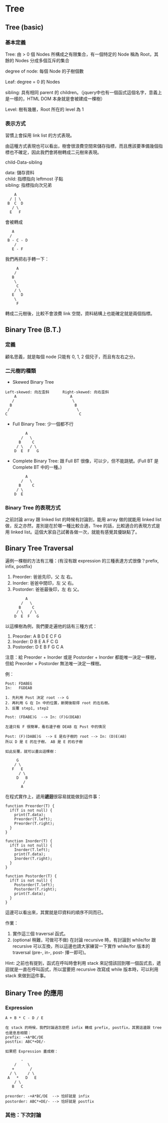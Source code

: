 Tree
=======

## Tree (basic)
### 基本定義

Tree: 由 > 0 個 Nodes 所構成之有限集合，有一個特定的 Node 稱為 Root，其餘的 Nodes 分成多個互斥的集合

degree of node: 每個 Node 的子樹個數

Leaf: degree = 0 的 Nodes

sibling: 具有相同 parent 的 children。（jquery中也有一個函式這個名字，意義上是一樣的，HTML DOM 本身就是會被建成一棵樹）

Level: 樹有幾層，Root 所在的 level 為 1

### 表示方式

習慣上會採用 link list 的方式表現。

由這種方式表現也可以看出，樹會很浪費空間來儲存指標，而且應該要準備幾個指標也不確定，因此我們會將樹轉成二元樹來表現。

child-Data-sibling

data: 儲存資料   
child: 指標指向 leftmost 子點   
sibling: 指標指向次兄弟

```
    A   
  / | \   
 B  C  D   
   / \   
  E   F   
```

會被轉成

```
   A
  /
 B - C - D
    /
   E - F 
```

我們再把右手轉一下：

```
     A
    /
   B  
    \
     C
    / \
   E   D
    \
     F
```

轉成二元樹後，比較不會浪費 link 空間，資料結構上也能確定就是兩個指標。

## Binary Tree (B.T.)

### 定義
顧名思義，就是每個 node 只能有 0, 1, 2 個兒子，而且有左右之分。

### 二元樹的種類
* Skewed Binary Tree

```
Left-skewed: 向左歪斜      Right-skewed: 向右歪斜
    A                        A
   /                          \
  B                            B
 /                              \
C                                C
```
* Full Binary Tree: 少一個都不行

```
         A
       /   \
      B     C
     / \   / \
    D  E  F   G
```
* Complete Binary Tree: 跟 Full BT 很像，可以少，但不能跳號。(Full BT 是 Complete BT 中的一種。)

```
         A
       /   \
      B     C
     / \  
    D  E  
```


### Binary Tree 的表現方式

之前討論 array 跟 linked list 的時候有討論到，能用 array 做的就能用 linked list 做，反之亦然，差別是在於哪一種比較合適，Tree 的話，比較適合的表現方式是用 linked list。這個大家自己試著各做一次，就能有感覺其優缺點了。


## Binary Tree Traversal
遍例一棵樹的方法有三種：(有沒有跟 expression 的三種表達方式很像？prefix, infix, postfix)   
1. Preorder: 爸爸先印，父 左 右。   
2. Inorder: 爸爸中間印，左 父 右。    
3. Postorder: 爸爸最後印，左 右 父。     


```
         A
       /   \
      B     C
     / \   / \
    D  E  F   G
```

以這棵樹為例，我們要走遍他的話有三種方式：   
1. Preorder: A B D E C F G   
2. Inorder: D B E A F C G   
3. Postorder: D E B F G C A    

注意：給 Preorder + Inorder 或是 Postorder + Inorder 都能唯一決定一棵樹，但給 Preorder + Postorder 無法唯一決定一棵樹。   

例：

```
Post: FDABEG
In:   FGDEAB

1. 先利用 Post 決定 root --> G
2. 再利用 G 在 In 中的位置，斷開後取得 root 的左右樹。
3. 反覆 step1, step2

Post: (FDABE)G  --> In: (F)G(DEAB)

左邊只有 F 很簡單，看右邊子樹 DEAB 在 Post 中的情況

Post: (F)(DABE)G  --> E 是右子樹的 root --> In: (D)E(AB)
所以 D 是 E 的左子樹， AB 是 E 的右子樹

如此反覆，就可以畫出這棵樹：

     G
    / \
   F   E 
      / \
     D   B
        /
       A  
```

在程式實作上，遞用**遞迴**很容易就能做到這件事：

```
function Preorder(T) {
  if(T is not null) {
    print(T.data);
    Preorder(T.left);
    Preorder(T.right);
  }
}

function Inorder(T) {
  if(T is not null) {
    Inorder(T.left);
    print(T.data);
    Inorder(T.right);
  }
}

function Postorder(T) {
  if(T is not null) {
    Postorder(T.left);
    Postorder(T.right);
    print(T.data);
  }
}
```
這邊可以看出來，其實就是印資料的順序不同而已。

作業：   
1. 實作這三個 traversal 函式。  
2. (optional 稍難，可做可不做) 在討論 recursive 時，有討論到 while/for 跟 recursive 可以互換，所以這邊也請大家練習一下實作 while/for 版本的 traversal (pre-, in-, post- 擇一即可)。

Hint: 之前也有提到，函式在呼叫時會利用 stack 來記憶該回到哪一個函式去，遞迴就是一直在呼叫函式，所以當要把 recursive 改寫成 while 版本時，可以利用 stack 來做到這件事。

## Binary Tree 的應用
### Expression

```
A + B * C - D / E

在 stack 的時候，我們討論過怎麼把 infix 轉成 prefix, postfix，其實這邊跟 tree 也是息息相關：
prefix: -+A*BC/DE
postfix: ABC*+DE/-

如果把 Expression 畫成樹：

       -
    /     \
   +       /
  / \     / \
 A   *   D   E
    / \
   B   C
   
preorder: -+A*BC/DE  --> 恰好就是 infix
postorder: ABC*+DE/- --> 恰好就是 postfix

```

### 其他：下次討論